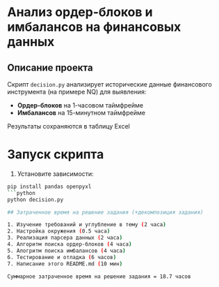 # Анализ ордер-блоков и имбалансов на финансовых данных

## Описание проекта
Скрипт `decision.py` анализирует исторические данные финансового инструмента (на примере NQ) для выявления:
- **Ордер-блоков** на 1-часовом таймфрейме
- **Имбалансов** на 15-минутном таймфрейме

Результаты сохраняются в таблицу Excel

# Запуск скрипта

1. Установите зависимости:
```bash
pip install pandas openpyxl
```python
python decision.py

## Затраченное время на решение задания (+декомпозиция задания)

1. Изучение требований и углубление в тему (2 часа)
2. Настройка окружения (0.5 часа)
3. Реализация парсера данных (2 часа)
4. Алгоритм поиска ордер-блоков (4 часа)
5. Алогритм поиска имбалансов (4 часа)
6. Тестирование и отладка (6 часов)
7. Написание этого README.md (10 мин)

Суммарное затраченное время на решение задания = 18.7 часов
